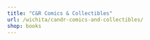 ```yaml
---
title: "C&R Comics & Collectibles"
url: /wichita/candr-comics-and-collectibles/
shop: books
---
```

